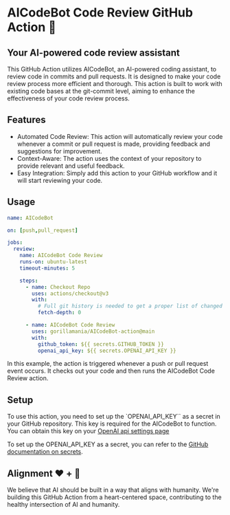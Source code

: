 # AICodeBot Code Review GitHub Action 🤖

## Your AI-powered code review assistant

This GitHub Action utilizes AICodeBot, an AI-powered coding assistant, to review code in commits and pull requests. It is designed to make
your code review process more efficient and thorough. This action is built to work with existing code bases at the git-commit level, aiming
to enhance the effectiveness of your code review process.

## Features

* Automated Code Review: This action will automatically review your code whenever a commit or pull request is made, providing feedback and suggestions for improvement.
* Context-Aware: The action uses the context of your repository to provide relevant and useful feedback.
* Easy Integration: Simply add this action to your GitHub workflow and it will start reviewing your code.

## Usage

```yaml
name: AICodeBot

on: [push,pull_request]

jobs:
  review:
    name: AICodeBot Code Review
    runs-on: ubuntu-latest
    timeout-minutes: 5

    steps:
      - name: Checkout Repo
        uses: actions/checkout@v3
        with:
          # Full git history is needed to get a proper list of changed files
          fetch-depth: 0

      - name: AICodeBot Code Review
        uses: gorillamania/AICodeBot-action@main
        with:
          github_token: ${{ secrets.GITHUB_TOKEN }}
          openai_api_key: ${{ secrets.OPENAI_API_KEY }}
```

In this example, the action is triggered whenever a push or pull request event occurs. It checks out your code and then runs the AICodeBot
Code Review action.

## Setup

To use this action, you need to set up the `OPENAI_API_KEY`` as a secret in your GitHub repository. This key is required for the AICodeBot to function. You can obtain this key on your [OpenAI api settings page](https://platform.openai.com/account/api-keys)

To set up the OPENAI_API_KEY as a secret, you can refer to the [GitHub documentation on secrets](https://docs.github.com/en/actions/security-guides/encrypted-secrets).

## Alignment ❤️ + 🤖

We believe that AI should be built in a way that aligns with humanity. We're building this GitHub Action from a heart-centered space, contributing to the healthy intersection of AI and humanity.
